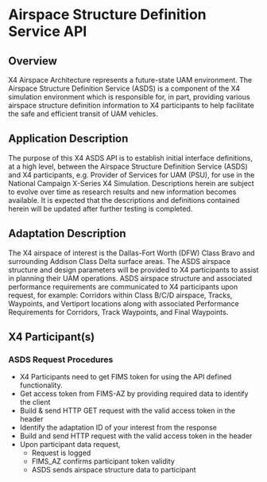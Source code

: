 # Airspace Structure Definition Service API
## Overview
X4 Airspace Architecture represents a future-state UAM environment. The Airspace Structure Definition Service (ASDS) is a component of the X4 simulation environment which is responsible for, in part, providing various airspace structure definition information to X4 participants to help facilitate the safe and efficient transit of UAM vehicles.

## Application Description
The purpose of this X4 ASDS API is to establish initial interface definitions, at a high level, between the Airspace Structure Definition Service (ASDS) and X4 participants, e.g. Provider of Services for UAM (PSU), for use in the National Campaign X-Series X4 Simulation. Descriptions herein are subject to evolve over time as research results and new information becomes available. It is expected that the descriptions and definitions contained herein will be updated after further testing is completed.

## Adaptation Description
The X4 airspace of interest is the Dallas-Fort Worth (DFW) Class Bravo and surrounding Addison Class Delta surface areas. The ASDS airspace structure and design parameters will be provided to X4 participants to assist in planning their UAM operations. ASDS airspace structure and associated performance requirements are communicated to X4 participants upon request, for example: Corridors within Class B/C/D airspace, Tracks, Waypoints, and Vertiport locations along with associated Performance Requirements for Corridors, Track Waypoints, and Final Waypoints. 

## X4 Participant(s)
### ASDS Request Procedures
* X4 Participants need to get FIMS token for using the API defined functionality.   
* Get access token from FIMS-AZ by providing required data to identify the client   
* Build & send HTTP GET request with the valid access token in the header   
* Identify the adaptation ID of your interest from the response   
* Build and send HTTP request with the valid access token in the header     
* Upon participant data request,
  * Request is logged   
  * FIMS_AZ confirms participant token validity     
  * ASDS sends airspace structure data to participant    
